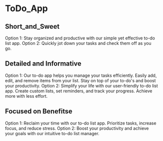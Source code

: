 <h1>ToDo_App</h1>

<h2>Short_and_Sweet</h2>
<span>Option 1:</span> Stay organized and productive with our simple yet effective to-do list app.
<span>Option 2:</span> Quickly jot down your tasks and check them off as you go.

<h2>Detailed and Informative</h2>
<span>Option 1:</span> Our to-do app helps you manage your tasks efficiently. Easily add, edit, and remove items from your list. Stay on top of your to-do's and boost your productivity.
<span>Option 2:</span> Simplify your life with our user-friendly to-do list app. Create custom lists, set reminders, and track your progress. Achieve more with less effort.

<h2>Focused on Benefitse</h2>
<span>Option 1:</span> Reclaim your time with our to-do list app. Prioritize tasks, increase focus, and reduce stress.
<span>Option 2:</span> Boost your productivity and achieve your goals with our intuitive to-do list manager.
